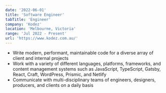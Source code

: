 ```yaml
---
date: '2022-06-01'
title: 'Software Engineer'
tabTitle: 'Engineer'
company: 'Kodez'
location: 'Melbourne, Victoria'
range: 'Jul 2022 - Present'
url: 'https://www.kodez.com.au/'
---
```


- Write modern, performant, maintainable code for a diverse array of client and internal projects
- Work with a variety of different languages, platforms, frameworks, and content management systems such as JavaScript, TypeScript, Gatsby, React, Craft, WordPress, Prismic, and Netlify
- Communicate with multi-disciplinary teams of engineers, designers, producers, and clients on a daily basis
